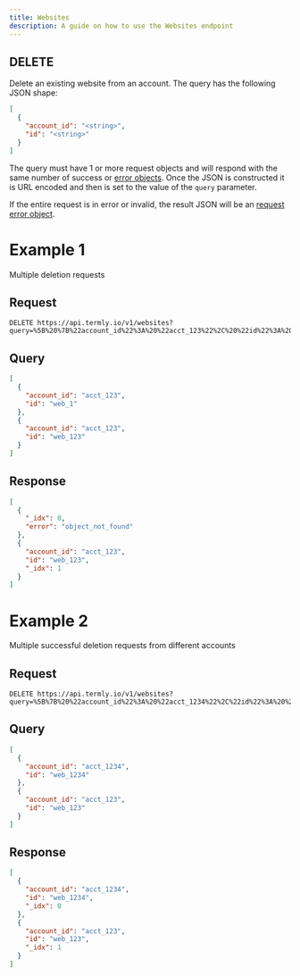 ```yaml
---
title: Websites
description: A guide on how to use the Websites endpoint
---
```

## DELETE

Delete an existing website from an account. The query has the following JSON shape:

```JSON
[
  {
    "account_id": "<string>",
    "id": "<string>"
  }
]
```

The query must have 1 or more request objects and will respond with the same number of success or [error objects](../../other/error-object#post-put-delete-error-object). Once the JSON is constructed it is URL encoded and then is set to the value of the `query` parameter.

If the entire request is in error or invalid, the result JSON will be an [request error object](../../other/request-errors).

# Example 1

Multiple deletion requests

## Request

```
DELETE https://api.termly.io/v1/websites?query=%5B%20%7B%22account_id%22%3A%20%22acct_123%22%2C%20%22id%22%3A%20%22web_1%22%7D%2C%20%7B%22account_id%22%3A%20%22acct_123%22%2C%20%22id%22%3A%20%22web_123%22%7D%5D
```

## Query

```JSON
[
  {
    "account_id": "acct_123",
    "id": "web_1"
  },
  {
    "account_id": "acct_123",
    "id": "web_123"
  }
]
```

## Response

```JSON
[
  {
    "_idx": 0,
    "error": "object_not_found"
  },
  {
    "account_id": "acct_123",
    "id": "web_123",
    "_idx": 1
  }
]
```

# Example 2

Multiple successful deletion requests from different accounts

## Request

```
DELETE https://api.termly.io/v1/websites?query=%5B%7B%20%22account_id%22%3A%20%22acct_1234%22%2C%22id%22%3A%20%22web_1234%22%7D%2C%7B%20%22account_id%22%3A%20%22acct_123%22%2C%20%22id%22%3A%20%22web_123%22%7D%5D
```

## Query

```JSON
[
  {
    "account_id": "acct_1234",
    "id": "web_1234"
  },
  {
    "account_id": "acct_123",
    "id": "web_123"
  }
]
```

## Response

```JSON
[
  {
    "account_id": "acct_1234",
    "id": "web_1234",
    "_idx": 0
  },
  {
    "account_id": "acct_123",
    "id": "web_123",
    "_idx": 1
  }
]
```

